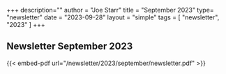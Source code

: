 +++
description=""
author = "Joe Starr"
title = "September 2023"
type= "newsletter"
date = "2023-09-28"
layout = "simple"
tags = [
"newsletter",
"2023"
]
+++

## Newsletter September 2023

{{< embed-pdf url="/newsletter/2023/september/newsletter.pdf" >}}

